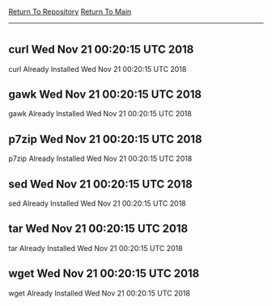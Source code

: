[Return To Repository](https://github.com/deathbybandaid/piholeparser/)
[Return To Main](https://github.com/deathbybandaid/piholeparser/blob/master/RecentRunLogs/Mainlog.md)
____________________________________
# 
## curl Wed Nov 21 00:20:15 UTC 2018
curl Already Installed Wed Nov 21 00:20:15 UTC 2018
## gawk Wed Nov 21 00:20:15 UTC 2018
gawk Already Installed Wed Nov 21 00:20:15 UTC 2018
## p7zip Wed Nov 21 00:20:15 UTC 2018
p7zip Already Installed Wed Nov 21 00:20:15 UTC 2018
## sed Wed Nov 21 00:20:15 UTC 2018
sed Already Installed Wed Nov 21 00:20:15 UTC 2018
## tar Wed Nov 21 00:20:15 UTC 2018
tar Already Installed Wed Nov 21 00:20:15 UTC 2018
## wget Wed Nov 21 00:20:15 UTC 2018
wget Already Installed Wed Nov 21 00:20:15 UTC 2018
